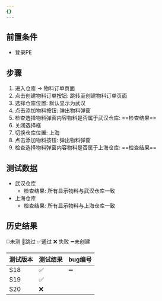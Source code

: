 ```yaml
---
{}
---
```



## 前置条件

- 登录PE

## 步骤

1. 进入仓库 -> 物料订单页面
2. 点击创建物料订单按钮: 跳转至创建物料订单页面
3. 选择仓库位置: 默认显示为武汉
4. 点击添加物料按钮: 弹出物料弹窗
5. 检查选择物料弹窗内容物料是否属于武汉仓库: ==检查结果== 
6. 关闭选择框
7. 切换仓库位置: 上海
8. 点击添加物料按钮: 弹出物料弹窗
9. 检查选择物料弹窗内容物料是否属于上海仓库: ==检查结果== 

## 测试数据

- 武汉仓库
	- 检查结果: 所有显示物料与武汉仓库一致
- 上海仓库
	- 检查结果: 所有显示物料与上海仓库一致

## 历史结果
 ◻️未测    🚫跳过     ✅通过    ❌ 失败    ➖未创建
 
| 测试版本 | 测试结果 | bug编号 |
| ---- | ---- | ---- |
| S18 | ✅ | ➖ |
| S19 | ✅ |  |
| S20 | ❌ |  |
